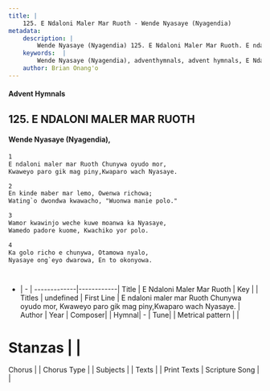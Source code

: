 ```yaml
---
title: |
    125. E Ndaloni Maler Mar Ruoth - Wende Nyasaye (Nyagendia)
metadata:
    description: |
        Wende Nyasaye (Nyagendia) 125. E Ndaloni Maler Mar Ruoth. E ndaloni maler mar Ruoth Chunywa oyudo mor, Kwaweyo paro gik mag piny,Kwaparo wach Nyasaye.  
    keywords:  |
        Wende Nyasaye (Nyagendia), adventhymnals, advent hymnals, E Ndaloni Maler Mar Ruoth, E ndaloni maler mar Ruoth Chunywa oyudo mor, Kwaweyo paro gik mag piny,Kwaparo wach Nyasaye.. 
    author: Brian Onang'o
---
```


#### Advent Hymnals
## 125. E NDALONI MALER MAR RUOTH
####  Wende Nyasaye (Nyagendia),

```txt
1
E ndaloni maler mar Ruoth Chunywa oyudo mor,
Kwaweyo paro gik mag piny,Kwaparo wach Nyasaye.

2
En kinde maber mar lemo, Owenwa richowa;
Wating`o dwondwa kwawacho, "Wuonwa manie polo."

3
Wamor kwawinjo weche kuwe moanwa ka Nyasaye,
Wamedo padore kuome, Kwachiko yor polo.

4
Ka golo richo e chunywa, Otamowa nyalo,
Nyasaye ong`eyo dwarowa, En to okonyowa.




```

- |   -  |
-------------|------------|
Title | E Ndaloni Maler Mar Ruoth |
Key |  |
Titles | undefined |
First Line | E ndaloni maler mar Ruoth Chunywa oyudo mor, Kwaweyo paro gik mag piny,Kwaparo wach Nyasaye. |
Author | 
Year | 
Composer| |
Hymnal|  - |
Tune|  |
Metrical pattern | |
# Stanzas |  |
Chorus |  |
Chorus Type |  |
Subjects | |
Texts |  |
Print Texts | 
Scripture Song |  |
    
